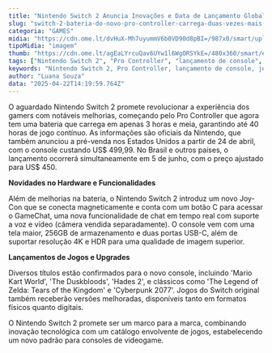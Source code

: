 ```yaml
---
title: "Nintendo Switch 2 Anuncia Inovações e Data de Lançamento Global em Junho"
slug: "switch-2-bateria-do-novo-pro-controller-carrega-duas-vezes-mais-rpido"
categoria: "GAMES"
midia: "https://cdn.ome.lt/dvHuX-Mh7uyummV6b0VD90d8pBI=/987x0/smart/uploads/conteudo/fotos/OMELETE_CAPA_-_2025-04-22T104838.694.png"
tipoMidia: "imagem"
thumb: "https://cdn.ome.lt/agEaLYrcuQav6UYw1l6WgORSYkE=/480x360/smart/extras/conteudos/omelete_THUMB_-_2025-04-22T104818.200.png"
tags: ["Nintendo Switch 2", "Pro Controller", "lançamento de console", "jogos 4K", "GameChat", "Joy-Con"]
keywords: "Nintendo Switch 2, Pro Controller, lançamento de console, jogos 4K, GameChat, Joy-Con"
author: "Luana Souza"
data: "2025-04-22T14:19:59.764Z"
---
```


O aguardado Nintendo Switch 2 promete revolucionar a experiência dos gamers com notáveis melhorias, começando pelo Pro Controller que agora tem uma bateria que carrega em apenas 3 horas e meia, garantindo até 40 horas de jogo contínuo. As informações são oficiais da Nintendo, que também anunciou a pré-venda nos Estados Unidos a partir de 24 de abril, com o console custando US$ 499,99. No Brasil e outros países, o lançamento ocorrerá simultaneamente em 5 de junho, com o preço ajustado para US$ 450.

**Novidades no Hardware e Funcionalidades**

Além de melhorias na bateria, o Nintendo Switch 2 introduz um novo Joy-Con que se conecta magneticamente e conta com um botão C para acessar o GameChat, uma nova funcionalidade de chat em tempo real com suporte a voz e vídeo (câmera vendida separadamente). O console vem com uma tela maior, 256GB de armazenamento e duas portas USB-C, além de suportar resolução 4K e HDR para uma qualidade de imagem superior.

**Lançamentos de Jogos e Upgrades**

Diversos títulos estão confirmados para o novo console, incluindo 'Mario Kart World', 'The Duskbloods', 'Hades 2', e clássicos como 'The Legend of Zelda: Tears of the Kingdom' e 'Cyberpunk 2077'. Jogos do Switch original também receberão versões melhoradas, disponíveis tanto em formatos físicos quanto digitais.

O Nintendo Switch 2 promete ser um marco para a marca, combinando inovação tecnológica com um catálogo envolvente de jogos, estabelecendo um novo padrão para consoles de videogame.